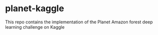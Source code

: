 # planet-kaggle
This repo contains the implementation of the Planet Amazon forest deep learning challenge on Kaggle
